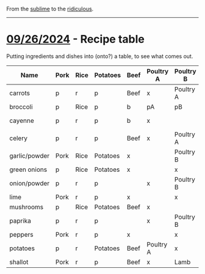 From the [sublime](https://www.youtube.com/watch?v=CNUTlKqSO-I) to the [ridiculous](https://www.youtube.com/watch?v=zy9FkAXMBfk).

--------------------------------------------------------------------

# [09/26/2024](#9262024) - Recipe table

Putting ingredients and dishes into (onto?) a table, to see what comes out. 

|Name|Pork|Rice|Potatoes|Beef|Poultry A|Poultry B|Lamb|
|-------|-------|-------|-------|-------|-------|-------|-------|
|carrots|p|r|p|Beef|x|Poultry A|pB|Lamb|
|broccoli|p|Rice|p|b|pA|pB|l|
|cayenne|p|r|p|b|x||Poultry B|x|
|celery|p|r|p|Beef|x|Poultry A|Lamb|
|garlic/powder|Pork|Rice|Potatoes|x||Poultry B|Lamb|
|green onions|p|Rice|Potatoes|x||x|
|onion/powder|p|r|p||x|Poultry B|x|
|lime|Pork|r|p|x||x||
|mushrooms|p|Rice|Potatoes|Beef|x||
|paprika|p|r|p||x|Poultry B|
|peppers|Pork|r|p|x||x|
|potatoes|p|r|Potatoes|Beef|Poultry A|x|
|shallot|Pork|r|p|Beef|x|Lamb|

